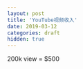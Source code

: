 ```yaml
---
layout: post
title: 'YouTube视频收入'
date: 2019-03-12
categories: draft
hidden: true
---
```


200k view = $500 
